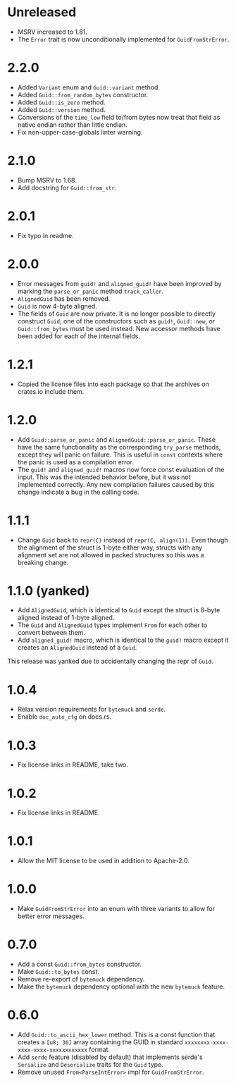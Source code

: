 # Unreleased

* MSRV increased to 1.81.
* The `Error` trait is now unconditionally implemented for `GuidFromStrError`.

# 2.2.0

* Added `Variant` enum and `Guid::variant` method.
* Added `Guid::from_random_bytes` constructor.
* Added `Guid::is_zero` method.
* Added `Guid::version` method.
* Conversions of the `time_low` field to/from bytes now treat that field
  as native endian rather than little endian.
* Fix non-upper-case-globals linter warning.

# 2.1.0

* Bump MSRV to 1.68.
* Add docstring for `Guid::from_str`.

# 2.0.1

* Fix typo in readme.

# 2.0.0

* Error messages from `guid!` and `aligned_guid!` have been improved by
  marking the `parse_or_panic` method `track_caller`.
* `AlignedGuid` has been removed.
* `Guid` is now 4-byte aligned.
* The fields of `Guid` are now private. It is no longer possible to
  directly construct `Guid`; one of the constructors such as `guid!`,
  `Guid::new`, or `Guid::from_bytes` must be used instead. New accessor
  methods have been added for each of the internal fields.

# 1.2.1

* Copied the license files into each package so that the archives on
  crates.io include them.

# 1.2.0

* Add `Guid::parse_or_panic` and `AlignedGuid::parse_or_panic`. These
  have the same functionality as the corresponding `try_parse` methods,
  except they will panic on failure. This is useful in `const` contexts
  where the panic is used as a compilation error.
* The `guid!` and `aligned_guid!` macros now force const evaluation of
  the input. This was the intended behavior before, but it was not
  implemented correctly. Any new compilation failures caused by this
  change indicate a bug in the calling code.

# 1.1.1

* Change `Guid` back to `repr(C)` instead of `repr(C, align(1))`. Even
  though the alignment of the struct is 1-byte either way, structs with
  any alignment set are not allowed in packed structures so this was a
  breaking change.

# 1.1.0 (yanked)

* Add `AlignedGuid`, which is identical to `Guid` except the struct is
  8-byte aligned instead of 1-byte aligned.
* The `Guid` and `AlignedGuid` types implement `From` for each other to
  convert between them.
* Add `aligned_guid!` macro, which is identical to the `guid!` macro
  except it creates an `AlignedGuid` instead of a `Guid`.
  
This release was yanked due to accidentally changing the repr of `Guid`.

# 1.0.4

* Relax version requirements for `bytemuck` and `serde`.
* Enable `doc_auto_cfg` on docs.rs.

# 1.0.3

* Fix license links in README, take two.

# 1.0.2

* Fix license links in README.

# 1.0.1

* Allow the MIT license to be used in addition to Apache-2.0.

# 1.0.0

* Make `GuidFromStrError` into an enum with three variants to allow for
  better error messages.

# 0.7.0

* Add a const `Guid::from_bytes` constructor.
* Make `Guid::to_bytes` const.
* Remove re-export of `bytemuck` dependency.
* Make the `bytemuck` dependency optional with the new `bytemuck` feature.

# 0.6.0

* Add `Guid::to_ascii_hex_lower` method. This is a const function that
  creates a `[u8; 36]` array containing the GUID in standard
  `xxxxxxxx-xxxx-xxxx-xxxx-xxxxxxxxxxxx` format.
* Add `serde` feature (disabled by default) that implements serde's
  `Serialize` and `Deserialize` traits for the `Guid` type.
* Remove unused `From<ParseIntError>` impl for `GuidFromStrError`.
